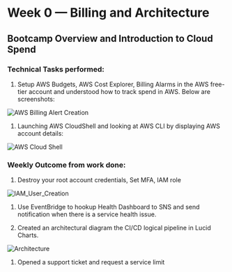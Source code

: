 # Week 0 — Billing and Architecture

## Bootcamp Overview and Introduction to Cloud Spend

### Technical Tasks performed:

1. Setup AWS Budgets,  AWS Cost Explorer, Billing Alarms in the AWS free-tier account and understood how to track spend in AWS. Below are screenshots:

![AWS Billing Alert Creation](https://user-images.githubusercontent.com/28305009/221284479-4fa159e8-c944-4592-8350-05a60e8e2f14.png)


1. Launching AWS CloudShell and looking at AWS CLI by displaying AWS account details:

![AWS Cloud Shell](https://user-images.githubusercontent.com/28305009/221285847-3582673d-bdbd-4e26-9e28-3bc58452145b.png)

### Weekly Outcome from work done:

1. Destroy your root account credentials, Set MFA, IAM role

![IAM_User_Creation](https://user-images.githubusercontent.com/28305009/221286470-0eb8a0d2-2711-4172-a9a3-9e6af98ab2c0.png)

1. Use EventBridge to hookup Health Dashboard to SNS and send notification when there is a service health issue.



1. Created an architectural diagram the CI/CD logical pipeline in Lucid Charts.

![Architecture](https://user-images.githubusercontent.com/28305009/221287082-63a88043-94cd-4067-9e0d-4be0b64e5233.PNG)

1. Opened a support ticket and request a service limit
